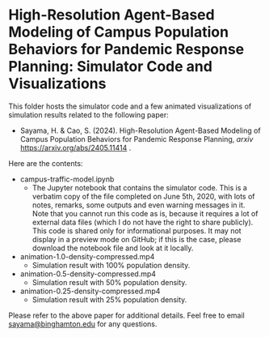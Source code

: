 # High-Resolution Agent-Based Modeling of Campus Population Behaviors for Pandemic Response Planning: Simulator Code and Visualizations

This folder hosts the simulator code and a few animated visualizations of simulation results related to the following paper:
* Sayama, H. & Cao, S. (2024). High-Resolution Agent-Based Modeling of Campus Population Behaviors for Pandemic Response Planning, *arxiv* https://arxiv.org/abs/2405.11414 .

Here are the contents:
* campus-traffic-model.ipynb
  - The Jupyter notebook that contains the simulator code. This is a verbatim copy of the file completed on June 5th, 2020, with lots of notes, remarks, some outputs and even warning messages in it. Note that you cannot run this code as is, because it requires a lot of external data files (which I do not have the right to share publicly). This code is shared only for informational purposes. It may not display in a preview mode on GitHub; if this is the case, please download the notebook file and look at it locally.
* animation-1.0-density-compressed.mp4
  - Simulation result with 100% population density.
* animation-0.5-density-compressed.mp4
  - Simulation result with 50% population density.
* animation-0.25-density-compressed.mp4
  - Simulation result with 25% population density.

Please refer to the above paper for additional details. Feel free to email sayama@binghamton.edu for any questions.
